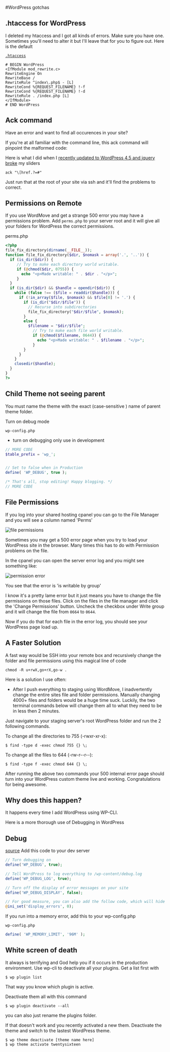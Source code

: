 #WordPress gotchas

## .htaccess for WordPress

I deleted my htaccess and I got all kinds of errors. Make sure you have one. Sometimes you'll need to alter it but I'll leave that for you to figure out. Here is the default

[`.htaccess`](https://codex.wordpress.org/htaccess)

```
# BEGIN WordPress
<IfModule mod_rewrite.c>
RewriteEngine On
RewriteBase /
RewriteRule ^index\.php$ - [L]
RewriteCond %{REQUEST_FILENAME} !-f
RewriteCond %{REQUEST_FILENAME} !-d
RewriteRule . /index.php [L]
</IfModule>
# END WordPress
```

## Ack command

Have an error and want to find all occurences in your site?

If you're at all familiar with the command line, this ack command will pinpoint the malformed code:

Here is what I did when I [recently updated to WordPress 4.5 and jquery broke](https://wordpress.org/support/topic/wp-45-and-jquery-syntax-error) my sliders

```
ack "\[href.?=#"
```

Just run that at the root of your site via ssh and it'll find the problems to correct.

## Permissions on Remote

If you use WordMove and get a strange 500 error you may have a permissions problem. Add `perms.php` to your server root and it will give all your folders for WordPress the correct permissions.

perms.php

```php
<?php
file_fix_directory(dirname(__FILE__));
function file_fix_directory($dir, $nomask = array('.', '..')) {
  if (is_dir($dir)) {
     // Try to make each directory world writable.
     if (@chmod($dir, 0755)) {
       echo "<p>Made writable: " . $dir . "</p>";
     }
  }
  if (is_dir($dir) && $handle = opendir($dir)) {
    while (false !== ($file = readdir($handle))) {
      if (!in_array($file, $nomask) && $file[0] != '.') {
        if (is_dir("$dir/$file")) {
          // Recurse into subdirectories
          file_fix_directory("$dir/$file", $nomask);
        }
        else {
          $filename = "$dir/$file";
            // Try to make each file world writable.
            if (@chmod($filename, 0644)) {
              echo "<p>Made writable: " . $filename . "</p>";
            }
        }
      }
    }
    closedir($handle);
  }
}
?>
```

## Child Theme not seeing parent
You must name the theme with the exact (case-sensitive ) name of parent theme folder.

Turn on debug mode

`wp-config.php`

* turn on debugging only use in development 

```php
// MORE CODE
$table_prefix = 'wp_';


// Set to false when in Production
define( 'WP_DEBUG', true );

/* That's all, stop editing! Happy blogging. */
// MORE CODE
```

## File Permissions

If you log into your shared hosting cpanel you can go to the File Manager and you will see a column named 'Perms'

![file permissions](https://i.imgur.com/P36sKmH.png)

Sometimes you may get a 500 error page when you try to load your WordPress site in the browser. Many times this has to do with Permission problems on the file.

In the cpanel you can open the server error log and you might see something like:

![permission error](https://i.imgur.com/t06H9QH.png)

You see that the error is 'is writable by group'

I know it's a pretty lame error but it just means you have to change the file permissions on those files. Click on the files in the file manager and click the 'Change Permissions' button. Uncheck the checkbox under Write group and it will change the file from `0664` to `0644`.

Now if you do that for each file in the error log, you should see your WordPress page load up.

## A Faster Solution
A fast way would be SSH into your remote box and recursively change the folder and file permissions using this magical line of code

```
chmod -R u+rwX,go+rX,go-w .
```


Here is a solution I use often:

* After I push everything to staging using WordMove, I inadvertently change the entire sites file and folder permissions. Manually changing 4000+ files and folders would be a huge time suck. Luckily, the two terminal commands below will change them all to what they need to be in less then 2 minutes.

Just navigate to your staging server's root WordPress folder and run the 2 following commands.

To change all the directories to 755 (-rwxr-xr-x):

```
$ find -type d -exec chmod 755 {} \;
```

To change all the files to 644 (-rw-r--r--):

```
$ find -type f -exec chmod 644 {} \;
```

After running the above two commands your 500 internal error page should turn into your WordPress custom theme live and working. Congratulations for being awesome.

## Why does this happen?
It happens every time I add WordPress using WP-CLI.


Here is a more thorough use of Debugging in WordPress

## Debug
[source](https://premium.wpmudev.org/blog/debugging-wordpress-how-to-use-wp_debug/)
Add this code to your dev server
```php
// Turn debugging on
define('WP_DEBUG', true);

// Tell WordPress to log everything to /wp-content/debug.log
define('WP_DEBUG_LOG', true);

// Turn off the display of error messages on your site
define('WP_DEBUG_DISPLAY', false);

// For good measure, you can also add the follow code, which will hide errors from being displayed on-screen
@ini_set('display_errors', 0);
```

If you run into a memory error, add this to your wp-config.php

`wp-config.php`

```php
define( 'WP_MEMORY_LIMIT', '96M' );
```

## White screen of death
It always is terrifying and God help you if it occurs in the production environment.
Use wp-cli to deactivate all your plugins. Get a list first with

```
$ wp plugin list
```

That way you know which plugin is active.

Deactivate them all with this command

```
$ wp plugin deactivate --all
```

you can also just rename the plugins folder.

If that doesn't work and you recently activated a new them. Deactivate the theme and switch to the lastest WordPress theme.

```
$ wp theme deactivate [theme name here]
$ wp theme activate twentysixteen
```
